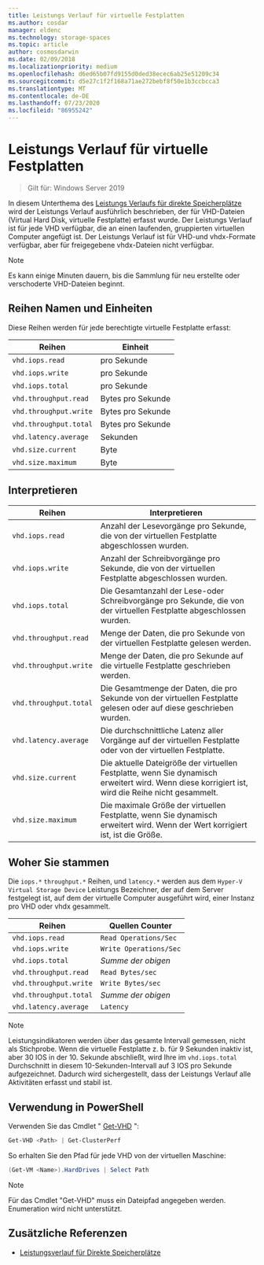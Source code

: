```yaml
---
title: Leistungs Verlauf für virtuelle Festplatten
ms.author: cosdar
manager: eldenc
ms.technology: storage-spaces
ms.topic: article
author: cosmosdarwin
ms.date: 02/09/2018
ms.localizationpriority: medium
ms.openlocfilehash: d6ed65b07fd9155d0ded38ecec6ab25e51209c34
ms.sourcegitcommit: d5e27c1f2f168a71ae272bebf8f50e1b3ccbcca3
ms.translationtype: MT
ms.contentlocale: de-DE
ms.lasthandoff: 07/23/2020
ms.locfileid: "86955242"
---
```

# <a name="performance-history-for-virtual-hard-disks"></a>Leistungs Verlauf für virtuelle Festplatten

> Gilt für: Windows Server 2019

In diesem Unterthema des [Leistungs Verlaufs für direkte Speicherplätze](performance-history.md) wird der Leistungs Verlauf ausführlich beschrieben, der für VHD-Dateien (Virtual Hard Disk, virtuelle Festplatte) erfasst wurde. Der Leistungs Verlauf ist für jede VHD verfügbar, die an einen laufenden, gruppierten virtuellen Computer angefügt ist. Der Leistungs Verlauf ist für VHD-und vhdx-Formate verfügbar, aber für freigegebene vhdx-Dateien nicht verfügbar.

   > [!NOTE]
   > Es kann einige Minuten dauern, bis die Sammlung für neu erstellte oder verschoderte VHD-Dateien beginnt.

## <a name="series-names-and-units"></a>Reihen Namen und Einheiten

Diese Reihen werden für jede berechtigte virtuelle Festplatte erfasst:

| Reihen                    | Einheit             |
|---------------------------|------------------|
| `vhd.iops.read`           | pro Sekunde       |
| `vhd.iops.write`          | pro Sekunde       |
| `vhd.iops.total`          | pro Sekunde       |
| `vhd.throughput.read`     | Bytes pro Sekunde |
| `vhd.throughput.write`    | Bytes pro Sekunde |
| `vhd.throughput.total`    | Bytes pro Sekunde |
| `vhd.latency.average`     | Sekunden          |
| `vhd.size.current`        | Byte            |
| `vhd.size.maximum`        | Byte            |

## <a name="how-to-interpret"></a>Interpretieren

| Reihen                    | Interpretieren                                                                                                 |
|---------------------------|------------------------------------------------------------------------------------------------------------------|
| `vhd.iops.read`           | Anzahl der Lesevorgänge pro Sekunde, die von der virtuellen Festplatte abgeschlossen wurden.                                         |
| `vhd.iops.write`          | Anzahl der Schreibvorgänge pro Sekunde, die von der virtuellen Festplatte abgeschlossen wurden.                                        |
| `vhd.iops.total`          | Die Gesamtanzahl der Lese-oder Schreibvorgänge pro Sekunde, die von der virtuellen Festplatte abgeschlossen wurden.                          |
| `vhd.throughput.read`     | Menge der Daten, die pro Sekunde von der virtuellen Festplatte gelesen werden.                                                     |
| `vhd.throughput.write`    | Menge der Daten, die pro Sekunde auf die virtuelle Festplatte geschrieben werden.                                                    |
| `vhd.throughput.total`    | Die Gesamtmenge der Daten, die pro Sekunde von der virtuellen Festplatte gelesen oder auf diese geschrieben wurden.                                 |
| `vhd.latency.average`     | Die durchschnittliche Latenz aller Vorgänge auf der virtuellen Festplatte oder von der virtuellen Festplatte.                                              |
| `vhd.size.current`        | Die aktuelle Dateigröße der virtuellen Festplatte, wenn Sie dynamisch erweitert wird. Wenn diese korrigiert ist, wird die Reihe nicht gesammelt. |
| `vhd.size.maximum`        | Die maximale Größe der virtuellen Festplatte, wenn Sie dynamisch erweitert wird. Wenn der Wert korrigiert ist, ist die Größe.                  |

## <a name="where-they-come-from"></a>Woher Sie stammen

Die `iops.*` `throughput.*` Reihen, und `latency.*` werden aus dem `Hyper-V Virtual Storage Device` Leistungs Bezeichner, der auf dem Server festgelegt ist, auf dem der virtuelle Computer ausgeführt wird, einer Instanz pro VHD oder vhdx gesammelt.

| Reihen                    | Quellen Counter         |
|---------------------------|------------------------|
| `vhd.iops.read`           | `Read Operations/Sec`  |
| `vhd.iops.write`          | `Write Operations/Sec` |
| `vhd.iops.total`          | *Summe der obigen*     |
| `vhd.throughput.read`     | `Read Bytes/sec`       |
| `vhd.throughput.write`    | `Write Bytes/sec`      |
| `vhd.throughput.total`    | *Summe der obigen*     |
| `vhd.latency.average`     | `Latency`              |

   > [!NOTE]
   > Leistungsindikatoren werden über das gesamte Intervall gemessen, nicht als Stichprobe. Wenn die virtuelle Festplatte z. b. für 9 Sekunden inaktiv ist, aber 30 IOS in der 10. Sekunde abschließt, wird Ihre im `vhd.iops.total` Durchschnitt in diesem 10-Sekunden-Intervall auf 3 IOS pro Sekunde aufgezeichnet. Dadurch wird sichergestellt, dass der Leistungs Verlauf alle Aktivitäten erfasst und stabil ist.

## <a name="usage-in-powershell"></a>Verwendung in PowerShell

Verwenden Sie das Cmdlet " [Get-VHD](/powershell/module/hyper-v/get-vhd) ":

```PowerShell
Get-VHD <Path> | Get-ClusterPerf
```

So erhalten Sie den Pfad für jede VHD von der virtuellen Maschine:

```PowerShell
(Get-VM <Name>).HardDrives | Select Path
```

   > [!NOTE]
   > Für das Cmdlet "Get-VHD" muss ein Dateipfad angegeben werden. Enumeration wird nicht unterstützt.

## <a name="additional-references"></a>Zusätzliche Referenzen

- [Leistungsverlauf für Direkte Speicherplätze](performance-history.md)

